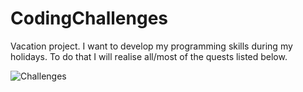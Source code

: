 # CodingChallenges

Vacation project. I want to develop my programming skills during my holidays. To do that I will realise all/most of the quests listed below.

![Challenges](https://www.wykop.pl/cdn/c3201142/comment_H6osu173Vhe99OsPnFsHb4zvyQLY7JnZ.jpg)
